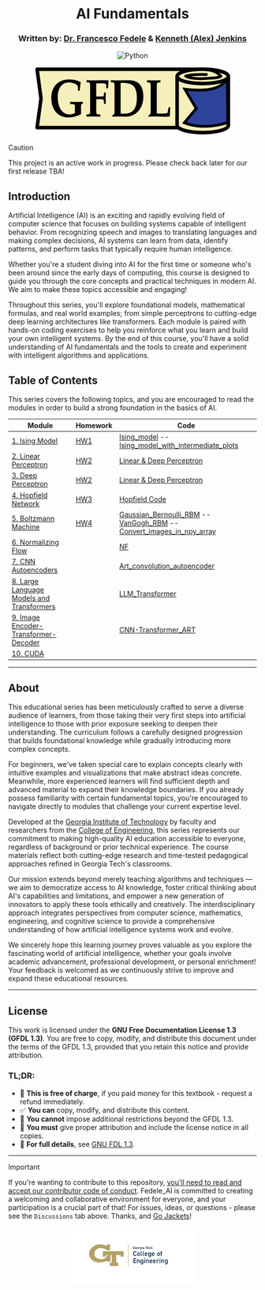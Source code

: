 <!-- Written by Alex Jenkins and Dr. Francesco Fedele for CEE4803/LMC4813 - (c) Georgia Tech, Spring 2025 -->

<div align="center">

# AI Fundamentals

### Written by: [Dr. Francesco Fedele](https://scholar.google.com/citations?user=iaHIkTAAAAAJ) & [Kenneth (Alex) Jenkins](https://alexj.io)

![Python](https://img.shields.io/badge/python-3670A0?style=for-the-badge&logo=python&logoColor=ffdd54)

<img src="./aibasics/Figures/GFDL_Logo.svg" alt="GFDL_Logo">

</div>

> [!CAUTION]
> This project is an active work in progress. Please check back later for our first release TBA!

## Introduction
Artificial Intelligence (AI) is an exciting and rapidly evolving field of computer science that focuses on building systems capable of intelligent behavior. From recognizing speech and images to translating languages and making complex decisions, AI systems can learn from data, identify patterns, and perform tasks that typically require human intelligence.

Whether you're a student diving into AI for the first time or someone who's been around since the early days of computing, this course is designed to guide you through the core concepts and practical techniques in modern AI. We aim to make these topics accessible and engaging!

Throughout this series, you'll explore foundational models, mathematical formulas, and real world examples; from simple perceptrons to cutting-edge deep learning architectures like transformers. Each module is paired with hands-on coding exercises to help you reinforce what you learn and build your own intelligent systems. By the end of this course, you'll have a solid understanding of AI fundamentals and the tools to create and experiment with intelligent algorithms and applications.

## Table of Contents
This series covers the following topics, and you are encouraged to read the modules in order to build a strong foundation in the basics of AI.

| **Module**                          | **Homework**                | **Code**                  |
|-------------------------------------|-----------------------------|---------------------------|
| [1. Ising Model](aibasics/isingmodel.md)  | [ HW1 ](aibasics/Homework/ISING_homework.md)   | [Ising_model](aibasics/Python_Codes/Ising_model.ipynb)  --    [Ising_model_with_intermediate_plots](aibasics/Python_Codes/Ising_model_with_intermediate_plots.ipynb)               |
| [2. Linear Perceptron](aibasics/linearperceptron.md) | [HW2](aibasics/Homework/LP_homework.md)  | [Linear & Deep Perceptron](aibasics/Python_Codes/Linear_Perceptron.ipynb)             |
| [3. Deep Perceptron](aibasics/deepperceptron.md) | [HW2](aibasics/Homework/LP_homework.md)      | [Linear & Deep Perceptron](aibasics/Python_Codes/Linear_Perceptron.ipynb)             |
| [4. Hopfield Network](aibasics/hopfieldnetwork.md) | [HW3](aibasics/Homework/HOPFIELD_homework.md) | [Hopfield Code](aibasics/Python_Codes/HOPFIELD_NETWORK_TRAINING.ipynb)    |
| [5. Boltzmann Machine](aibasics/boltzmann.md) | [HW4](aibasics/Homework/RBM_homework.md)  | [Gaussian_Bernoulli_RBM](aibasics/Python_Codes/Gaussian_Bernoulli_RBM_CEE4803_Spring2025.ipynb) -- [VanGogh_RBM](aibasics/Python_Codes/VanGogh_RBM_CEE4803_Spring2025.ipynb) -- [Convert_images_in_npy_array](aibasics/Python_Codes/Convert_images_in_npy_array_CEE4803_Spring2025.ipynb)    |
| [6. Normalizing Flow](aibasics/normalizingflow.md) | [ ](aibasics/homework/)    | [NF](aibasics/Python_Codes/Normalizing_Flow_Matt_code.ipynb)            |
| [7. CNN Autoencoders](aibasics/autoencoders.md) | [ ](aibasics/homework/) | [Art_convolution_autoencoder](aibasics/Python_Codes/Art_convolution_autoencoder_CEE4803_Spring2025.ipynb)  |
| [8. Large Language Models and Transformers](aibasics/transformer.md)| [ ](aibasics/homework/)   | [LLM_Transformer](aibasics/Python_Codes/LLM_Transformer_CEE4803_Spring2025.ipynb)   |
| [9. Image Encoder-Transformer-Decoder](aibasics/encoder_transformer_decoder.md) | [ ](aibasics/homework/)  | [CNN-Transformer_ART](aibasics/Python_Codes/CNN-Transformer_ART-CEE4803_Spring2025.ipynb)   |
| [10. CUDA](aibasics/cuda.md)  | [ ](aibasics/homework/)  | [ ](aibasics/Python_Codes/CUDA_examples.ipynb)                            |

---

## About
This educational series has been meticulously crafted to serve a diverse audience of learners, from those taking their very first steps into artificial intelligence to those with prior exposure seeking to deepen their understanding. The curriculum follows a carefully designed progression that builds foundational knowledge while gradually introducing more complex concepts.

For beginners, we've taken special care to explain concepts clearly with intuitive examples and visualizations that make abstract ideas concrete. Meanwhile, more experienced learners will find sufficient depth and advanced material to expand their knowledge boundaries. If you already possess familiarity with certain fundamental topics, you're encouraged to navigate directly to modules that challenge your current expertise level.

Developed at the [Georgia Institute of Technology](https://www.gatech.edu/) by faculty and researchers from the [College of Engineering](https://coe.gatech.edu/), this series represents our commitment to making high-quality AI education accessible to everyone, regardless of background or prior technical experience. The course materials reflect both cutting-edge research and time-tested pedagogical approaches refined in Georgia Tech's classrooms.

Our mission extends beyond merely teaching algorithms and techniques — we aim to democratize access to AI knowledge, foster critical thinking about AI's capabilities and limitations, and empower a new generation of innovators to apply these tools ethically and creatively. The interdisciplinary approach integrates perspectives from computer science, mathematics, engineering, and cognitive science to provide a comprehensive understanding of how artificial intelligence systems work and evolve.

We sincerely hope this learning journey proves valuable as you explore the fascinating world of artificial intelligence, whether your goals involve academic advancement, professional development, or personal enrichment! Your feedback is welcomed as we continuously strive to improve and expand these educational resources.

---

## License
This work is licensed under the **GNU Free Documentation License 1.3 (GFDL 1.3)**. You are free to copy, modify, and distribute this document under the terms of the GFDL 1.3, provided that you retain this notice and provide attribution.

### TL;DR:
- 🤑 **This is free of charge**, if you paid money for this textbook - request a refund immediately.
- ✅ **You can** copy, modify, and distribute this content.
- 🚫 **You cannot** impose additional restrictions beyond the GFDL 1.3.
- 📜 **You must** give proper attribution and include the license notice in all copies.
- 📖 **For full details**, see [GNU FDL 1.3](https://www.gnu.org/licenses/fdl-1.3.en.html).

---

> [!IMPORTANT]
> If you're wanting to contribute to this repository, [you'll need to read and accept our contributor code of conduct](./CODE_OF_CONDUCT.md). Fedele_AI is committed to creating a welcoming and collaborative environment for everyone, and your participation is a crucial part of that! For issues, ideas, or questions - please see the `Discussions` tab above. Thanks, and [Go Jackets](https://gatech.edu)!

<div align="center">
  <p align="center">
    <a href="https://coe.gatech.edu" target="_blank">
      <img src="./aibasics/Figures/gatech_logo.svg" alt="Georgia Tech Logo" style="width:50%;">
    </a>
  </p>
</div>
